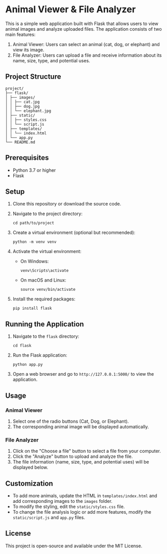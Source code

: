 # Animal Viewer & File Analyzer

This is a simple web application built with Flask that allows users to view animal images and analyze uploaded files. The application consists of two main features:

1. Animal Viewer: Users can select an animal (cat, dog, or elephant) and view its image.
2. File Analyzer: Users can upload a file and receive information about its name, size, type, and potential uses.

## Project Structure

```
project/
├── flask/
│ ├── images/
│ │ ├── cat.jpg
│ │ ├── dog.jpg
│ │ └── elephant.jpg
│ ├── static/
│ │ ├── styles.css
│ │ └── script.js
│ ├── templates/
│ │ └── index.html
│ └── app.py
└── README.md
```

## Prerequisites

- Python 3.7 or higher
- Flask

## Setup

1. Clone this repository or download the source code.

2. Navigate to the project directory:
   ```
   cd path/to/project
   ```

3. Create a virtual environment (optional but recommended):
   ```
   python -m venv venv
   ```

4. Activate the virtual environment:
   - On Windows:
     ```
     venv\Scripts\activate
     ```
   - On macOS and Linux:
     ```
     source venv/bin/activate
     ```

5. Install the required packages:
   ```
   pip install flask
   ```

## Running the Application

1. Navigate to the `flask` directory:
   ```
   cd flask
   ```

2. Run the Flask application:
   ```
   python app.py
   ```

3. Open a web browser and go to `http://127.0.0.1:5000/` to view the application.

## Usage

### Animal Viewer

1. Select one of the radio buttons (Cat, Dog, or Elephant).
2. The corresponding animal image will be displayed automatically.

### File Analyzer

1. Click on the "Choose a file" button to select a file from your computer.
2. Click the "Analyze" button to upload and analyze the file.
3. The file information (name, size, type, and potential uses) will be displayed below.

## Customization

- To add more animals, update the HTML in `templates/index.html` and add corresponding images to the `images` folder.
- To modify the styling, edit the `static/styles.css` file.
- To change the file analysis logic or add more features, modify the `static/script.js` and `app.py` files.

## License

This project is open-source and available under the MIT License.
